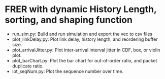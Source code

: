 # FRER with dynamic History Length, sorting, and shaping function
- run_sim.py: Build and run simulation and export the vec to csv files
- plot_linkDelay.py: Plot link delay, history length, and reordering buffer size.
- plot_arrivalJitter.py: Plot inter-arrival interval jitter in CDF, box, or violin plot.
- plot_barChart.py: Plot the bar chart for out-of-order ratio, and packet duplicate ratio.
- lot_seqNum.py: Plot the sequence number over time.

